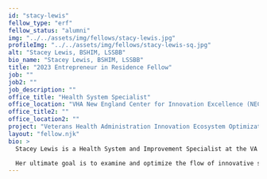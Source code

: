 ```yaml
---
id: "stacy-lewis"
fellow_type: "erf"
fellow_status: "alumni"
img: "../../assets/img/fellows/stacy-lewis.jpg"
profileImg: "../../assets/img/fellows/stacy-lewis-sq.jpg"
alt: "Stacey Lewis, BSHIM, LSSBB"
bio_name: "Stacey Lewis, BSHIM, LSSBB"
title: "2023 Entrepreneur in Residence Fellow"
job: ""
job2: ""
job_description: ""
office_title: "Health System Specialist"
office_location: "VHA New England Center for Innovation Excellence (NECIE)"
office_title2: ""
office_location2: ""
project: "Veterans Health Administration Innovation Ecosystem Optimization"
layout: "fellow.njk"
bio: >
  Stacey Lewis is a Health System and Improvement Specialist at the VA New England Center for Innovation Excellence (NECIE) where she focuses on the Center's strategic operations. As a certified Lean Six Sigma Black Belt and data-driven strategic thinker, her Veterans Health Administration Innovation Ecosystem (VHA IE) Optimization project is taking a deep dive into the new VA Pathfinder program's processes and outcomes. 

  Her ultimate goal is to examine and optimize the flow of innovative solutions throughout VHA Office of Healthcare Innovation and Learning; beginning at intake and concluding with the successful integration of those solutions into the appropriate Care Models of the healthcare delivery system, she seeks to operationalize the process so that the value of innovation can be extracted and realized. Utilizing a systematic approach to understanding performance, key areas are efficiency, effectiveness, and strategic alignment.
---
```

